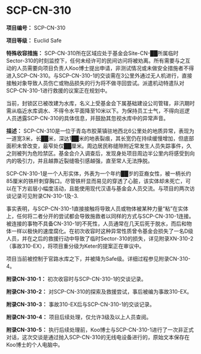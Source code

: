 # SCP-CN-310

**项目编号：** SCP-CN-310

**项目等级：** Euclid Safe

**特殊收容措施：** SCP-CN-310所在区域应处于基金会Site-CN-██所属临时Sector-310的时刻监控下，任何未经许可的民间访问将被劝离。所有需要与之互动的人员需要向项目负责人Koo博士提出申请，非测试情况或未做安全措施者不得进入SCP-CN-310。与SCP-CN-310-1的交谈需在3公里外通过无人机进行，直接接触对象导致人员伤亡或物品损失的行为将不做寻回尝试。派遣机动特遣队对SCP-CN-310-1进行救援的议案正在规划中。

当前，封锁区已被改建为水库，名义上受基金会下属基础建设公司管辖，非汛期时需从临近水库调水、不得令水平面降至10米以下。为保持员工士气，不得向巡逻人员透露SCP-CN-310的具体信息，并鼓励其忽视水库中的异常声音。

**描述：** SCP-CN-310是一位于青岛市胶莱镇驻地西北6公里处的地质异常，表现为一道宽3米，长██米，深达1██米的地表裂痕，其长宽仍在持续缓慢增加，但底部面积未曾改变，最窄处仅██厘米。周边居民称缝隙附近常发生人员失踪事件，久之则被列为危险禁区。基金会介入调查后，发现身处项目周边半公里内将感受到向内的吸引力，并且越靠近裂缝吸引感越强，直至常人无法挣脱。

SCP-CN-310-1是一个人形实体，外表为一个年约██岁的亚裔女性，被一柄长约85厘米的铁杆刺穿胸口。尽管铁杆显而易见的穿透了心脏，该实体却未死亡，可以在下方岩层小幅度活动，且能使用现代汉语与基金会人员交流。与项目的两次访谈记录可见附录CN-310-1及-3.

事实表明，与SCP-CN-310-1直接接触将导致人员或物体被某种力量“粘”在实体上，任何将二者分开的尝试都会导致施救者以同样的方式与SCP-CN-310-1连接。被连接的事物不具备CN-310-1的不死性，人员通常在几天后死于脱水，而后和物体一样以极快的速度腐化。在初次收容时这种异常性质曾令基金会损失了一名D级人员，并在之后的救援行动中导致了临时Sector-310的损失，详见附录XN-310-2（事故310-EX），将项目重分级为Keter的提案正在审议中。

项目当前被控制于官路水库之下，并被降为Safe级。详细过程参见附录CN-310-4。

**附录CN-310-1：** 初次收容时与SCP-CN-310-1的交谈记录。


**附录CN-310-2：** 对SCP-CN-310的探索及救援尝试，事后被编为事故310-EX。


**附录CN-310-3：** 事故310-EX后与SCP-CN-310-1的交谈记录。


**附录CN-310-4：** 项目后续处理，仅允许3级及以上人员查阅。


**附录CN-310-5：** 执行后续处理前，Koo博士与SCP-CN-310-1进行了一次非正式对话，这次交谈是通过抛入SCP-CN-310的无线电设备进行的，原始文本保存在Koo博士的个人电脑中。



